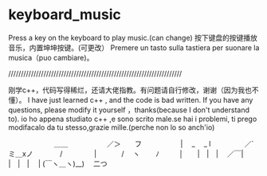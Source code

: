# keyboard_music
Press a key on the keyboard to play music.(can change)
按下键盘的按键播放音乐，内置坤坤按键。(可更改）
Premere un tasto sulla tastiera per suonare la musica（puo cambiare)。

/////////////////////////////////////////////////////////////////////

刚学c++，代码写得稀烂，还请大佬指教。有问题请自行修改，谢谢（因为我也不懂）。
I have just learned c++ , and the code is bad written. If you have any questions, please modify it yourself ，thanks(because I don't understand to).
io ho appena studiato c++ ,e sono scrito male.se hai i problemi, ti prego modifacalo da tu stesso,grazie mille.(perche non lo so anch'io)


　　　　 　　 ＿＿
　　　 　　／＞　　フ
　　　 　　| 　_　 _ l
　 　　 　／` ミ＿xノ
　　 　 /　　　 　 |
　　　 /　 ヽ　　 ﾉ
　 　 │　　|　|　|
　／￣|　　 |　|　|
　| (￣ヽ＿ヽ)__)
　二つ

